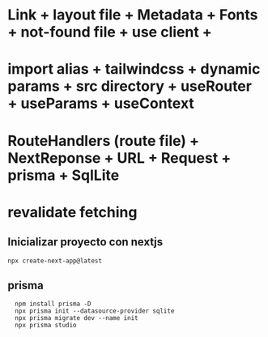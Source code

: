 # Link + layout file + Metadata + Fonts + not-found file + use client +
# import alias + tailwindcss + dynamic params + src directory + useRouter + useParams + useContext
# RouteHandlers (route file) + NextReponse + URL + Request + prisma + SqlLite
# revalidate fetching

## Inicializar proyecto con nextjs
`npx create-next-app@latest`

## prisma
```
  npm install prisma -D
  npx prisma init --datasource-provider sqlite
  npx prisma migrate dev --name init
  npx prisma studio
```